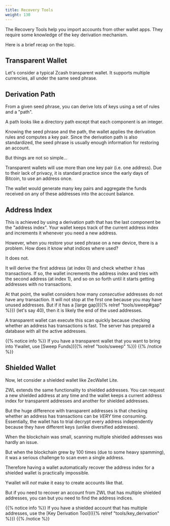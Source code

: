 ```yaml
---
title: Recovery Tools
weight: 130
---
```


The Recovery Tools help you import accounts
from other wallet apps. They require some
knowledge of the key derivation mechanism.

Here is a brief recap on the topic.

## Transparent Wallet

Let's consider a typical Zcash transparent wallet.
It supports multiple currencies, all under the same
seed phrase.

## Derivation Path

From a given seed phrase, you can derive lots of keys
using a set of rules and a "path".

A path looks like a directory path except that
each component is an integer.

Knowing the seed phrase and the path, the wallet
applies the derivation rules and computes a key pair.
Since the derivation path is also standardized, the
seed phrase is usually enough information for restoring
an account.

But things are not so simple...

Transparent wallets will use more than one key pair (i.e. 
one address). Due to their lack of privacy, it is
standard practice since the early days of Bitcoin,
to use an address once.

The wallet would generate many key pairs and 
aggregate the funds received on any of these addresses
into the account balance.

## Address Index

This is achieved by using a derivation path that has
the last component be the "address index".
Your wallet keeps track of the current address index
and increments it whenever you need a new address.

However, when you restore your seed phrase on a new
device, there is a problem.
How does it know what indices where used?

It does not.

It will derive the first address (at index 0) and check
whether it has transactions. If so, the wallet increments
the address index and tries with the second address (at
index 1), and so on so forth until it starts getting
addresses with no transactions.

At that point, the wallet considers how many *consecutive*
addresses do not have any transaction. It will not stop
at the first one because you may have unused addresses.
But if it has a [large gap]({{% relref "tools/sweep#gap" %}})
(let's say 40), then it is likely
the end of the used addresses.

A transparent wallet can execute this scan quickly
because checking whether an address has transactions
is fast. The server has prepared a database with
all the active addresses.

{{% notice info %}}
If you have a transparent wallet that you want to bring
into Ywallet, use 
[Sweep Funds]({{% relref "tools/sweep" %}})
{{% /notice %}}

## Shielded Wallet

Now, let consider a shielded wallet like ZecWallet Lite.

ZWL extends the same functionality to shielded addresses.
You can request a new shielded address at any time
and the wallet keeps a current address index
for transparent addresses and another for shielded addresses.

But the huge difference with transparent addresses is
that checking whether an address has transactions
can be *VERY* time consuming. Essentially, the wallet
has to trial decrypt every address independently
because they have different keys (unlike diversified addresses).

When the blockchain was small, scanning multiple 
shielded addresses was hardly an issue.

But when the blockchain grew by 100 times (due to some
heavy spamming), it was a serious challenge to scan
even a single address.

Therefore having a wallet automatically recover
the address index for a shielded wallet is practically
impossible.

Ywallet will *not* make it easy to create accounts like
that.

But if you need to recover an account from ZWL that
has multiple shielded addresses, you can but you 
need to find the address indices.

{{% notice info %}}
If you have a shielded account that has multiple
addresses, use the 
[Key Derivation Tool]({{% relref "tools/key_derivation" %}})
{{% /notice %}}

